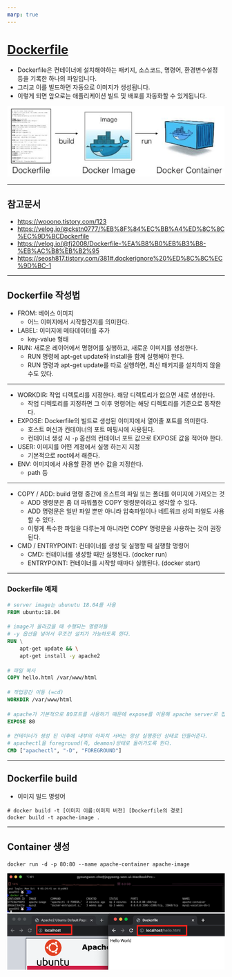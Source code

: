 ```yaml
---
marp: true
---
```

# [Dockerfile](https://docs.docker.com/engine/reference/builder/)
- Dockerfile은 컨테이너에 설치해야하는 패키지, 소스코드, 명령어, 환경변수설정 등을 기록한 하나의 파일입니다. 
- 그리고 이를 빌드하면 자동으로 이미지가 생성됩니다. 
- 이렇게 되면 앞으로는 애플리케이션 빌드 및 배포를 자동화할 수 있게됩니다.

![Alt text](./img/dockerfile/image.png)

---
## 참고문서
- https://wooono.tistory.com/123
- https://velog.io/@ckstn0777/%EB%8F%84%EC%BB%A4%ED%8C%8C%EC%9D%BCDockerfile
- https://velog.io/@fj2008/Dockerfile-%EA%B8%B0%EB%B3%B8-%EB%AC%B8%EB%B2%95
- https://seosh817.tistory.com/381#.dockerignore%20%ED%8C%8C%EC%9D%BC-1

---
## Dockerfile 작성법 
- FROM: 베이스 이미지 
  - 어느 이미지에서 시작할건지를 의미한다.
- LABEL: 이미지에 메타데이터를 추가
  - key-value 형태 
- RUN: 새로운 레이어에서 명령어를 실행하고, 새로운 이미지를 생성한다. 
  - RUN 명령에 apt-get update와 install을 함께 실행해야 한다. 
  - RUN 명령과 apt-get update를 따로 실행하면, 최신 패키지를 설치하지 않을 수도 있다. 

---
- WORKDIR: 작업 디렉토리를 지정한다. 해당 디렉토리가 없으면 새로 생성한다. 
  - 작업 디렉토리를 지정하면 그 이후 명령어는 해당 디렉토리를 기준으로 동작한다. 
- EXPOSE: Dockerfile의 빌드로 생성된 이미지에서 열어줄 포트를 의미한다. 
  - 호스트 머신과 컨테이너의 포트 매핑시에 사용된다.
  - 컨테이너 생성 시 `-p` 옵션의 컨테이너 포트 값으로 EXPOSE 값을 적어야 한다. 
- USER: 이미지를 어떤 계정에서 실행 하는지 지정 
  - 기본적으로 root에서 해준다.
- ENV: 이미지에서 사용할 환경 변수 값을 지정한다. 
  - path 등 

---
- COPY / ADD: build 명령 중간에 호스트의 파일 또는 폴더를 이미지에 가져오는 것 
  - ADD 명령문은 좀 더 파워풀한 COPY 명령문이라고 생각할 수 있다. 
  - ADD 명령문은 일반 파일 뿐만 아니라 압축파일이나 네트워크 상의 파일도 사용할 수 있다. 
  - 이렇게 특수한 파일을 다루는게 아니라면 COPY 명령문을 사용하는 것이 권장된다. 
- CMD / ENTRYPOINT: 컨테이너를 생성 및 실행할 때 실행할 명령어 
  - CMD: 컨테이너를 생성할 때만 실행된다. (docker run) 
  - ENTRYPOINT: 컨테이너를 시작할 때마다 실행된다. (docker start)

---
### Dockerfile 예제 

```Dockerfile
# server image는 ubunutu 18.04를 사용
FROM ubuntu:18.04 

# image가 올라갔을 때 수행되는 명령어들
# -y 옵션을 넣어서 무조건 설치가 가능하도록 한다.
RUN \
    apt-get update && \
    apt-get install -y apache2

# 파일 복사 
COPY hello.html /var/www/html

# 작업공간 이동 (=cd)
WORKDIR /var/www/html

# apache가 기본적으로 80포트를 사용하기 때문에 expose를 이용해 apache server로 접근이 가능하도록 한다.
EXPOSE 80 

# 컨테이너가 생성 된 이후에 내부의 아파치 서버는 항상 실행중인 상태로 만들어준다.
# apachectl을 foreground(즉, deamon)상태로 돌아가도록 한다.
CMD ["apachectl", "-D", "FOREGROUND"]
```

---
## Dockerfile build
- 이미지 빌드 명령어 
```shell
# docker build -t [이미지 이름:이미지 버전] [Dockerfile의 경로]
docker build -t apache-image .
```

---
## Container 생성
```shell
docker run -d -p 80:80 --name apache-container apache-image
```
![Alt text](./img/dockerfile/image-2.png)
![Alt text](./img/dockerfile/image-4.png)


